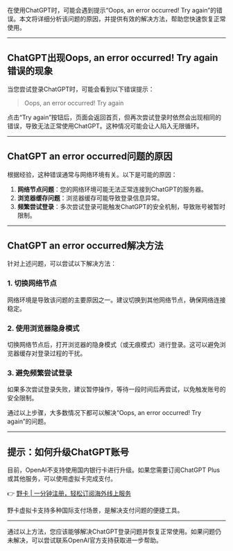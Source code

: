 在使用ChatGPT时，可能会遇到提示“Oops, an error occurred! Try again”的错误。本文将详细分析该问题的原因，并提供有效的解决方法，帮助您快速恢复正常使用。

---

## ChatGPT出现Oops, an error occurred! Try again错误的现象

当您尝试登录ChatGPT时，可能会看到以下错误提示：

> Oops, an error occurred! Try again

点击“Try again”按钮后，页面会返回首页，但再次尝试登录时依然会出现相同的错误，导致无法正常使用ChatGPT。这种情况可能会让人陷入无限循环。

---

## ChatGPT an error occurred问题的原因

根据经验，这种错误通常与网络环境有关。以下是可能的原因：

1. **网络节点问题**：您的网络环境可能无法正常连接到ChatGPT的服务器。
2. **浏览器缓存问题**：浏览器缓存可能导致登录信息异常。
3. **频繁尝试登录**：多次尝试登录可能触发ChatGPT的安全机制，导致账号被暂时限制。

---

## ChatGPT an error occurred解决方法

针对上述问题，可以尝试以下解决方法：

### 1. 切换网络节点
网络环境是导致该问题的主要原因之一。建议切换到其他网络节点，确保网络连接稳定。

### 2. 使用浏览器隐身模式
切换网络节点后，打开浏览器的隐身模式（或无痕模式）进行登录。这可以避免浏览器缓存对登录过程的干扰。

### 3. 避免频繁尝试登录
如果多次尝试登录失败，建议暂停操作，等待一段时间后再尝试，以免触发账号的安全限制。

通过以上步骤，大多数情况下都可以解决“Oops, an error occurred! Try again”的问题。

---

## 提示：如何升级ChatGPT账号

目前，OpenAI不支持使用国内银行卡进行升级。如果您需要订阅ChatGPT Plus或其他服务，可以使用虚拟卡完成支付。

👉 [野卡 | 一分钟注册，轻松订阅海外线上服务](https://bit.ly/bewildcard)

野卡虚拟卡支持多种国际支付场景，是解决支付问题的便捷工具。

---

通过以上方法，您应该能够解决ChatGPT登录问题并恢复正常使用。如果问题仍未解决，可以尝试联系OpenAI官方支持获取进一步帮助。